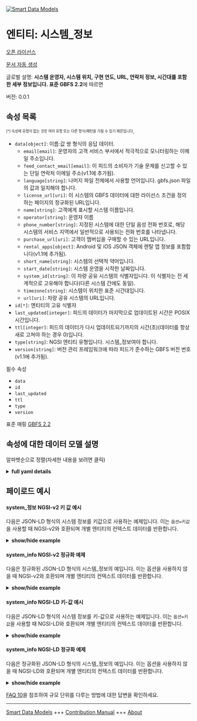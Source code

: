 <!-- 10-Header -->  
[![Smart Data Models](https://smartdatamodels.org/wp-content/uploads/2022/01/SmartDataModels_logo.png "Logo")](https://smartdatamodels.org)  
엔티티: 시스템_정보  
===========<!-- /10-Header -->  
<!-- 15-License -->  
[오픈 라이선스](https://github.com/smart-data-models//dataModel.GBFS/blob/master/system_information/LICENSE.md)  
[문서 자동 생성](https://docs.google.com/presentation/d/e/2PACX-1vTs-Ng5dIAwkg91oTTUdt8ua7woBXhPnwavZ0FxgR8BsAI_Ek3C5q97Nd94HS8KhP-r_quD4H0fgyt3/pub?start=false&loop=false&delayms=3000#slide=id.gb715ace035_0_60)  
<!-- /15-License -->  
<!-- 20-Description -->  
글로벌 설명: **시스템 운영자, 시스템 위치, 구현 연도, URL, 연락처 정보, 시간대를 포함한 세부 정보입니다. 표준 GBFS 2.2**에 따르면  
버전: 0.0.1  
<!-- /20-Description -->  
<!-- 30-PropertiesList -->  

## 속성 목록  

<sup><sub>[*] 속성에 유형이 없는 것은 여러 유형 또는 다른 형식/패턴을 가질 수 있기 때문입니다</sub></sup>.  
- `data[object]`: 이름:값 쌍 형식의 응답 데이터.  	- `email[email]`: 운영자의 고객 서비스 부서에서 적극적으로 모니터링하는 이메일 주소입니다.    
	- `feed_contact_email[email]`: 이 피드의 소비자가 기술 문제를 신고할 수 있는 단일 연락처 이메일 주소(v1.1에 추가됨).    
	- `language[string]`: 나머지 파일 전체에서 사용할 언어입니다. gbfs.json 파일의 값과 일치해야 합니다.    
	- `license_url[uri]`: 이 시스템의 GBFS 데이터에 대한 라이선스 조건을 정의하는 페이지의 정규화된 URL입니다.    
	- `name[string]`: 고객에게 표시할 시스템 이름입니다.    
	- `operator[string]`: 운영자 이름    
	- `phone_number[string]`: 지정된 시스템에 대한 단일 음성 전화 번호로, 해당 시스템의 서비스 지역에서 일반적으로 사용되는 전화 번호를 나타냅니다.    
	- `purchase_url[uri]`: 고객이 멤버십을 구매할 수 있는 URL입니다.    
	- `rental_apps[object]`: Android 및 iOS JSON 객체에 렌탈 앱 정보를 포함합니다(v1.1에 추가됨).    
	- `short_name[string]`: 시스템의 선택적 약어입니다.    
	- `start_date[string]`: 시스템 운영을 시작한 날짜입니다.    
	- `system_id[string]`: 이 차량 공유 시스템의 식별자입니다. 이 식별자는 전 세계적으로 고유해야 합니다(다른 시스템 간에도 동일).    
	- `timezone[string]`: 시스템이 위치한 표준 시간대입니다.    
	- `url[uri]`: 차량 공유 시스템의 URL입니다.    
- `id[*]`: 엔티티의 고유 식별자  - `last_updated[integer]`: 피드의 데이터가 마지막으로 업데이트된 시간은 POSIX 시간입니다.  - `ttl[integer]`: 피드의 데이터가 다시 업데이트되기까지의 시간(초)(데이터를 항상 새로 고쳐야 하는 경우 0)입니다.  - `type[string]`: NGSI 엔티티 유형입니다. 시스템_정보여야 합니다.  - `version[string]`: 버전 관리 프레임워크에 따라 피드가 준수하는 GBFS 버전 번호(v1.1에 추가됨).  <!-- /30-PropertiesList -->  
<!-- 35-RequiredProperties -->  
필수 속성  
- `data`  - `id`  - `last_updated`  - `ttl`  - `type`  - `version`  <!-- /35-RequiredProperties -->  
<!-- 40-RequiredProperties -->  
표준 매핑 [GBFS 2.2](https://github.com/NABSA/gbfs/blob/v2.2/gbfs.md)  
<!-- /40-RequiredProperties -->  
<!-- 50-DataModelHeader -->  
## 속성에 대한 데이터 모델 설명  
알파벳순으로 정렬(자세한 내용을 보려면 클릭)  
<!-- /50-DataModelHeader -->  
<!-- 60-ModelYaml -->  
<details><summary><strong>full yaml details</strong></summary>    
```yaml  
system_information:    
  description: 'Details including system operator, system location, year implemented, URL, contact info, time zone. According to the Standard GBFS 2.2'    
  properties:    
    data:    
      description: 'Response data in the form of name:value pairs.'    
      properties:    
        email:    
          description: Email address actively monitored by the operator's customer service department.    
          format: email    
          type: string    
        feed_contact_email:    
          description: A single contact email address for consumers of this feed to report technical issues (added in v1.1).    
          format: email    
          type: string    
        language:    
          description: The language that will be used throughout the rest of the files. It must match the value in the gbfs.json file.    
          pattern: ^[a-z]{2,3}(-[A-Z]{2})?$    
          type: string    
        license_url:    
          description: A fully qualified URL of a page that defines the license terms for the GBFS data for this system.    
          format: uri    
          type: string    
        name:    
          description: Name of the system to be displayed to customers.    
          type: string    
        operator:    
          description: Name of the operator    
          type: string    
        phone_number:    
          description: A single voice telephone number for the specified system that presents the telephone number as typical for the system's service area.    
          type: string    
        purchase_url:    
          description: URL where a customer can purchase a membership.    
          format: uri    
          type: string    
        rental_apps:    
          description: Contains rental app information in the android and ios JSON objects (added in v1.1).    
          properties:    
            android:    
              dependencies:    
                android:    
                  - store_uri    
                  - discovery_uri    
              description: Contains rental app download and app discovery information for the Android platform. (added in v1.1)    
              properties:    
                discovery_uri:    
                  description: URI that can be used to discover if the rental Android app is installed on the device (added in v1.1).    
                  format: uri    
                  type: string    
                store_uri:    
                  description: URI where the rental Android app can be downloaded from (added in v1.1).    
                  format: uri    
                  type: string    
              type: object    
            ios:    
              dependencies:    
                ios:    
                  - store_uri    
                  - discovery_uri    
              description: Contains rental information for the iOS platform (added in v1.1).    
              properties:    
                discovery_uri:    
                  description: URI that can be used to discover if the rental iOS app is installed on the device (added in v1.1).    
                  format: uri    
                  type: string    
                store_uri:    
                  description: URI where the rental iOS app can be downloaded from (added in v1.1).    
                  format: uri    
                  type: string    
              type: object    
          type: object    
        short_name:    
          description: Optional abbreviation for a system.    
          type: string    
        start_date:    
          description: Date that the system began operations.    
          pattern: ^[0-9]{4}-[0-9]{2}-[0-9]{2}$    
          type: string    
        system_id:    
          description: Identifier for this vehicle share system. This should be globally unique (even between different systems).    
          type: string    
        timezone:    
          description: The time zone where the system is located.    
          type: string    
        url:    
          description: The URL of the vehicle share system.    
          format: uri    
          type: string    
      required:    
        - system_id    
        - language    
        - name    
        - timezone    
      type: object    
      x-ngsi:    
        type: Property    
    id:    
      anyOf:    
        - description: Identifier format of any NGSI entity    
          maxLength: 256    
          minLength: 1    
          pattern: ^[\w\-\.\{\}\$\+\*\[\]`|~^@!,:\\]+$    
          type: string    
          x-ngsi:    
            type: Property    
        - description: Identifier format of any NGSI entity    
          format: uri    
          type: string    
          x-ngsi:    
            type: Property    
      description: Unique identifier of the entity    
      x-ngsi:    
        type: Property    
    last_updated:    
      description: Last time the data in the feed was updated in POSIX time.    
      minimum: 1450155600    
      type: integer    
      x-ngsi:    
        type: Property    
    ttl:    
      description: Number of seconds before the data in the feed will be updated again (0 if the data should always be refreshed).    
      minimum: 0    
      type: integer    
      x-ngsi:    
        type: Property    
    type:    
      description: NGSI entity type. It has to be system_information    
      enum:    
        - system_information    
      type: string    
      x-ngsi:    
        type: Property    
    version:    
      description: 'GBFS version number to which the feed conforms, according to the versioning framework (added in v1.1).'    
      enum:    
        - 1.1-RC    
        - 1.1    
        - 2.0    
        - 2.1-RC    
        - 2.1-RC2    
        - 2.1    
        - 2.2    
        - 3.0    
      type: string    
      x-ngsi:    
        type: Property    
  required:    
    - data    
    - id    
    - last_updated    
    - ttl    
    - type    
    - version    
  type: object    
  x-derived-from: https://github.com/NABSA/gbfs/blob/v2.2/gbfs.md    
  x-disclaimer: 'Redistribution and use in source and binary forms, with or without modification, are permitted  provided that the license conditions are met. Copyleft (c) 2022 Contributors to Smart Data Models Program'    
  x-license-url: https://github.com/smart-data-models/dataModel.GBFS/blob/master/system_information/LICENSE.md    
  x-model-schema: https://smart-data-models.github.io/dataModel.GBFS/system_information/schema.json    
  x-model-tags: GBFS    
  x-version: 0.0.1    
```  
</details>    
<!-- /60-ModelYaml -->  
<!-- 70-MiddleNotes -->  
<!-- /70-MiddleNotes -->  
<!-- 80-Examples -->  
## 페이로드 예시  
#### system_정보 NGSI-v2 키 값 예시  
다음은 JSON-LD 형식의 시스템 정보를 키값으로 사용하는 예제입니다. 이는 `옵션=키값`을 사용할 때 NGSI-v2와 호환되며 개별 엔티티의 컨텍스트 데이터를 반환합니다.  
<details><summary><strong>show/hide example</strong></summary>    
```json  
{  
  "id": "urn:ngsi-ld:system_information:id:FNNO:60592292",  
  "type": "system_information",  
  "last_updated": 1611598155,  
  "ttl": 1800,  
  "version": "3.0",  
  "data": {  
    "system_id": "example_cityname",  
    "language": "en",  
    "name": "Example Bike Rental",  
    "short_name": "Example Bike",  
    "operator": "Example Sharing, Inc",  
    "url": "https://www.example.com",  
    "purchase_url": "https://www.example.com",  
    "start_date": "2010-06-10",  
    "phone_number": "1-800-555-1234",  
    "email": "customerservice@example.com",  
    "feed_contact_email": "datafeed@example.com",  
    "timezone": "US/Central",  
    "license_url": "https://www.example.com/data-license.html",  
    "brand_assets": {  
      "brand_last_modified": "2021-06-15",  
      "brand_image_url": "https://www.example.com/assets/brand_image.svg",  
      "brand_image_url_dark": "https://www.example.com/assets/brand_image_dark.svg",  
      "color": "#C2D32C",  
      "terms_url": "https://www.example.com/assets/brand.pdf"  
    }  
  }  
}  
```  
</details>  
#### system_info NGSI-v2 정규화 예제  
다음은 정규화된 JSON-LD 형식의 시스템_정보의 예입니다. 이는 옵션을 사용하지 않을 때 NGSI-v2와 호환되며 개별 엔티티의 컨텍스트 데이터를 반환합니다.  
<details><summary><strong>show/hide example</strong></summary>    
```json  
{  
  "id": "urn:ngsi-ld:system_information:id:FNNO:60592292",  
  "type": "system_information",  
  "last_updated": {  
    "type": "Number",  
    "value": 1611598155  
  },  
  "ttl": {  
    "type": "Number",  
    "value": 1800  
  },  
  "version": {  
    "type": "Text",  
    "value": "3.0"  
  },  
  "data": {  
    "type": "StructuredValue",  
    "value": {  
      "system_id": "example_cityname",  
      "language": "en",  
      "name": "Example Bike Rental",  
      "short_name": "Example Bike",  
      "operator": "Example Sharing, Inc",  
      "url": "https://www.example.com",  
      "purchase_url": "https://www.example.com",  
      "start_date": "2010-06-10",  
      "phone_number": "1-800-555-1234",  
      "email": "customerservice@example.com",  
      "feed_contact_email": "datafeed@example.com",  
      "timezone": "US/Central",  
      "license_url": "https://www.example.com/data-license.html",  
      "brand_assets": {  
        "brand_last_modified": "2021-06-15",  
        "brand_image_url": "https://www.example.com/assets/brand_image.svg",  
        "brand_image_url_dark": "https://www.example.com/assets/brand_image_dark.svg",  
        "color": "#C2D32C",  
        "terms_url": "https://www.example.com/assets/brand.pdf"  
      }  
    }  
  },  
  "@context": [  
    "https://smartdatamodels.org/context.jsonld"  
  ]  
}  
```  
</details>  
#### system_info NGSI-LD 키-값 예시  
다음은 JSON-LD 형식의 시스템 정보를 키-값으로 사용하는 예제입니다. 이는 `옵션=키값`을 사용할 때 NGSI-LD와 호환되며 개별 엔티티의 컨텍스트 데이터를 반환합니다.  
<details><summary><strong>show/hide example</strong></summary>    
```json  
{  
    "id": "urn:ngsi-ld:system_information:id:FNNO:60592292",  
    "type": "system_information",  
    "last_updated": 1611598155,  
    "ttl": 1800,  
    "version": "3.0",  
    "data": {  
        "system_id": "example_cityname",  
        "language": "en",  
        "name": "Example Bike Rental",  
        "short_name": "Example Bike",  
        "operator": "Example Sharing, Inc",  
        "url": "https://www.example.com",  
        "purchase_url": "https://www.example.com",  
        "start_date": "2010-06-10",  
        "phone_number": "1-800-555-1234",  
        "email": "customerservice@example.com",  
        "feed_contact_email": "datafeed@example.com",  
        "timezone": "US/Central",  
        "license_url": "https://www.example.com/data-license.html",  
        "brand_assets": {  
            "brand_last_modified": "2021-06-15",  
            "brand_image_url": "https://www.example.com/assets/brand_image.svg",  
            "brand_image_url_dark": "https://www.example.com/assets/brand_image_dark.svg",  
            "color": "#C2D32C",  
            "terms_url": "https://www.example.com/assets/brand.pdf"  
        }  
    },  
    "@context": [  
        "https://smartdatamodels.org/context.jsonld",  
        "https://raw.githubusercontent.com/smart-data-models/dataModel.GBFS/master/context.jsonld"  
    ]  
}  
```  
</details>  
#### system_info NGSI-LD 정규화 예제  
다음은 정규화된 JSON-LD 형식의 시스템_정보의 예입니다. 이는 옵션을 사용하지 않을 때 NGSI-LD와 호환되며 개별 엔티티의 컨텍스트 데이터를 반환합니다.  
<details><summary><strong>show/hide example</strong></summary>    
```json  
{  
    "id": "urn:ngsi-ld:system_information:id:FNNO:60592292",  
    "type": "system_information",  
    "last_updated": {  
        "type": "Property",  
        "value": 1611598155  
    },  
    "ttl": {  
        "type": "Property",  
        "value": 1800  
    },  
    "version": {  
        "type": "Property",  
        "value": "3.0"  
    },  
    "data": {  
        "type": "Property",  
        "value": {  
            "system_id": "example_cityname",  
            "language": "en",  
            "name": "Example Bike Rental",  
            "short_name": "Example Bike",  
            "operator": "Example Sharing, Inc",  
            "url": "https://www.example.com",  
            "purchase_url": "https://www.example.com",  
            "start_date": "2010-06-10",  
            "phone_number": "1-800-555-1234",  
            "email": "customerservice@example.com",  
            "feed_contact_email": "datafeed@example.com",  
            "timezone": "US/Central",  
            "license_url": "https://www.example.com/data-license.html",  
            "brand_assets": {  
                "brand_last_modified": "2021-06-15",  
                "brand_image_url": "https://www.example.com/assets/brand_image.svg",  
                "brand_image_url_dark": "https://www.example.com/assets/brand_image_dark.svg",  
                "color": "#C2D32C",  
                "terms_url": "https://www.example.com/assets/brand.pdf"  
            }  
        }  
    },  
    "@context": [  
        "https://smartdatamodels.org/context.jsonld",  
        "https://raw.githubusercontent.com/smart-data-models/dataModel.GBFS/master/context.jsonld"  
    ]  
}  
```  
</details><!-- /80-Examples -->  
<!-- 90-FooterNotes -->  
<!-- /90-FooterNotes -->  
<!-- 95-Units -->  
[FAQ 10](https://smartdatamodels.org/index.php/faqs/)을 참조하여 규모 단위를 다루는 방법에 대한 답변을 확인하세요.  
<!-- /95-Units -->  
<!-- 97-LastFooter -->  
---  
[Smart Data Models](https://smartdatamodels.org) +++ [Contribution Manual](https://bit.ly/contribution_manual) +++ [About](https://bit.ly/Introduction_SDM)<!-- /97-LastFooter -->  
